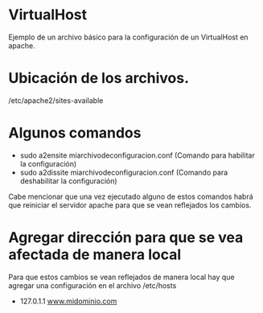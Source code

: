 VirtualHost
=========================
Ejemplo de un archivo básico para la configuración de un VirtualHost en apache.

Ubicación de los archivos.
=========================
/etc/apache2/sites-available

Algunos comandos
=========================
- sudo a2ensite miarchivodeconfiguracion.conf (Comando para habilitar la configuración)
- sudo a2dissite miarchivodeconfiguracion.conf (Comando para deshabilitar la configuración)

Cabe mencionar que una vez ejecutado alguno de estos comandos habrá que reiniciar el servidor apache para que se vean 
reflejados los cambios.

Agregar dirección para que se vea afectada de manera local
=========================
Para que estos cambios se vean reflejados de manera local hay que agregar una configuración en el archivo /etc/hosts
- 127.0.1.1     www.midominio.com
